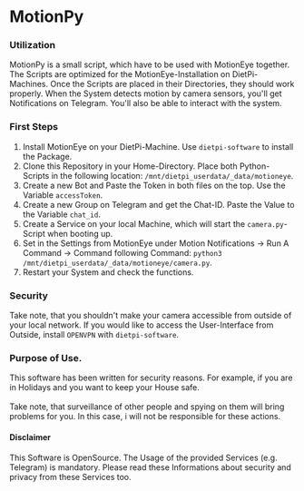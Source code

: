 # MotionPy 
### Utilization
MotionPy is a small script, which have to be used with MotionEye together. The Scripts are optimized for the MotionEye-Installation on DietPi-Machines. Once the Scripts are placed in their Directories, they should work properly.
When the System detects motion by camera sensors, you'll get Notifications on Telegram. You'll also be able to interact with the system.

### First Steps
1. Install MotionEye on your DietPi-Machine. Use ```dietpi-software``` to install the Package.
2. Clone this Repository in your Home-Directory. Place both Python-Scripts in the following location: ```/mnt/dietpi_userdata/_data/motioneye```.
3. Create a new Bot and Paste the Token in both files on the top. Use the Variable ```accessToken```.
4. Create a new Group on Telegram and get the Chat-ID. Paste the Value to the Variable ```chat_id```.
5. Create a Service on your local Machine, which will start the ```camera.py```-Script when booting up.
6. Set in the Settings from MotionEye under Motion Notifications -> Run A Command -> Command following Command: ```python3 /mnt/dietpi_userdata/_data/motioneye/camera.py```.
7. Restart your System and check the functions.

### Security
Take note, that you shouldn't make your camera accessible from outside of your local network. If you would like to access the User-Interface from Outside, install ```OPENVPN``` with ```dietpi-software```.

### Purpose of Use.
This software has been written for security reasons. For example, if you are in Holidays and you want to keep your House safe.<br><br> Take note, that surveillance of other people and spying on them will bring problems for you. In this case, i will not be responsible for these actions.

#### Disclaimer
This Software is OpenSource. The Usage of the provided Services (e.g. Telegram) is mandatory. Please read these Informations about security and privacy from these Services too.